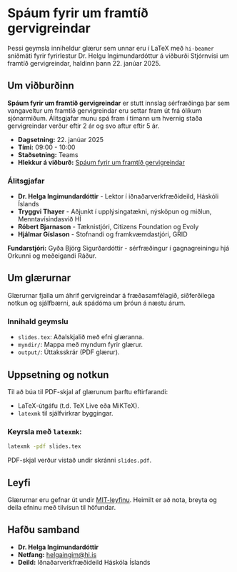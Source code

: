 # Spáum fyrir um framtíð gervigreindar

Þessi geymsla inniheldur glærur sem unnar eru í LaTeX með `hi-beamer` sniðmáti fyrir fyrirlestur Dr. Helgu Ingimundardóttur á viðburði Stjórnvísi um framtíð gervigreindar, haldinn þann 22. janúar 2025.

## Um viðburðinn

**Spáum fyrir um framtíð gervigreindar** er stutt innslag sérfræðinga þar sem vangaveltur um framtíð gervigreindar eru settar fram út frá ólíkum sjónarmiðum. Álitsgjafar munu spá fram í tímann um hvernig staða gervigreindar verður eftir 2 ár og svo aftur eftir 5 ár.

- **Dagsetning:** 22. janúar 2025  
- **Tími:** 09:00 - 10:00  
- **Staðsetning:** Teams  
- **Hlekkur á viðburð:** [Spáum fyrir um framtíð gervigreindar](https://www.stjornvisi.is/is/vidburdir/spaum-fyrir-um-framtid-gervigreindar)

### Álitsgjafar
- **Dr. Helga Ingimundardóttir** - Lektor í iðnaðarverkfræðideild, Háskóli Íslands
- **Tryggvi Thayer** - Aðjunkt í upplýsingatækni, nýsköpun og miðlun, Menntavísindasvið HÍ
- **Róbert Bjarnason** - Tæknistjóri, Citizens Foundation og Evoly
- **Hjálmar Gíslason** - Stofnandi og framkvæmdastjóri, GRID

**Fundarstjóri:** Gyða Björg Sigurðardóttir - sérfræðingur í gagnagreiningu hjá Orkunni og meðeigandi Ráður.

## Um glærurnar

Glærurnar fjalla um áhrif gervigreindar á fræðasamfélagið, siðferðilega notkun og sjálfbærni, auk spádóma um þróun á næstu árum.

### Innihald geymslu
- `slides.tex`: Aðalskjalið með efni glæranna.
- `myndir/`: Mappa með myndum fyrir glærur.
- `output/`: Úttaksskrár (PDF glærur).

## Uppsetning og notkun

Til að búa til PDF-skjal af glærunum þarftu eftirfarandi:
- LaTeX-útgáfu (t.d. TeX Live eða MiKTeX).
- `latexmk` til sjálfvirkrar byggingar.

### Keyrsla með `latexmk`:
```bash
latexmk -pdf slides.tex
```

PDF-skjal verður vistað undir skránni `slides.pdf`.

## Leyfi

Glærurnar eru gefnar út undir [MIT-leyfinu](LICENSE). Heimilt er að nota, breyta og deila efninu með tilvísun til höfundar.

## Hafðu samband

- **Dr. Helga Ingimundardóttir**  
- **Netfang:** [helgaingim@hi.is](mailto:helgaingim@hi.is)  
- **Deild:** Iðnaðarverkfræðideild Háskóla Íslands
